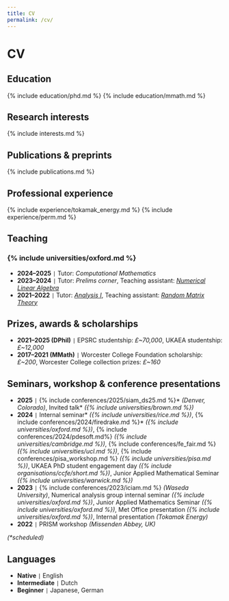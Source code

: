 ```yaml
---
title: CV
permalink: /cv/
---
```


# CV

## Education

{% include education/phd.md %}
{% include education/mmath.md %}

## Research interests

{% include interests.md %}

## Publications & preprints

{% include publications.md %}

## Professional experience

{% include experience/tokamak_energy.md %}
{% include experience/perm.md %}

## Teaching

### {% include universities/oxford.md %}
- **2024–2025** <code>&#124;</code> Tutor: *Computational Mathematics*
- **2023–2024** <code>&#124;</code> Tutor: *Prelims corner*, Teaching assistant: [*Numerical Linear Algebra*](https://courses.maths.ox.ac.uk/course/view.php?id=5024)
- **2021–2022** <code>&#124;</code> Tutor: [*Analysis I*](https://courses.maths.ox.ac.uk/course/view.php?id=48), Teaching assistant: [*Random Matrix Theory*](https://courses.maths.ox.ac.uk/course/view.php?id=160)

## Prizes, awards & scholarships

- **2021–2025 (DPhil)** <code>&#124;</code> EPSRC studentship: *£~70,000*, UKAEA studentship: *£~12,000*
- **2017–2021 (MMath)** <code>&#124;</code> Worcester College Foundation scholarship: *£~200*, Worcester College collection prizes: *£~160*

## Seminars, workshop & conference presentations

- **2025** <code>&#124;</code> {% include conferences/2025/siam_ds25.md %}\* *(Denver, Colorado)*, Invited talk\* *({% include universities/brown.md %})*
- **2024** <code>&#124;</code> Internal seminar\* *({% include universities/rice.md %})*, {% include conferences/2024/firedrake.md %}\* *({% include universities/oxford.md %})*, {% include conferences/2024/pdesoft.md%} *({% include universities/cambridge.md %})*, {% include conferences/fe_fair.md %} *({% include universities/ucl.md %})*, {% include conferences/pisa_workshop.md %} *({% include universities/pisa.md %})*, UKAEA PhD student engagement day *({% include organisations/ccfe/short.md %})*, Junior Applied Mathematical Seminar *({% include universities/warwick.md %})*
- **2023** <code>&#124;</code> {% include conferences/2023/iciam.md %} *(Waseda University)*, Numerical analysis group internal seminar *({% include universities/oxford.md %})*, Junior Applied Mathematics Seminar *({% include universities/oxford.md %})*, Met Office presentation *({% include universities/oxford.md %})*, Internal presentation *(Tokamak Energy)*
- **2022** <code>&#124;</code> PRISM workshop *(Missenden Abbey, UK)*

*(\*scheduled)*

## Languages

- **Native** <code>&#124;</code> English
- **Intermediate** <code>&#124;</code> Dutch
- **Beginner** <code>&#124;</code> Japanese, German
